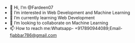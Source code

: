 - 👋 Hi, I’m @Fardeen07
- 👀 I’m interested in Web Development and Machine Learning
- 🌱 I’m currently learning Web Development
- 💞️ I’m looking to collaborate on Machine Learning
- 📫 How to reach me:Whatsapp- +917890944089;Email- fjabbar786@gmail.com

<!---
Fardeen07/Fardeen07 is a ✨ special ✨ repository because its `README.md` (this file) appears on your GitHub profile.
You can click the Preview link to take a look at your changes.
--->
